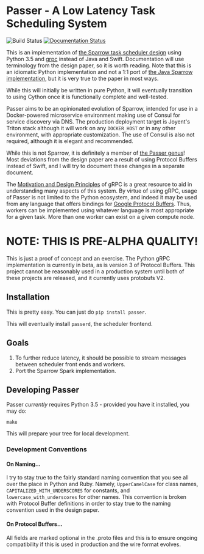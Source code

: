 # Passer - A Low Latency Task Scheduling System

![Build Status](https://travis-ci.org/hypoalex/passer.svg) 
[![Documentation Status](https://readthedocs.org/projects/passer/badge/?version=latest)](http://passer.readthedocs.org/en/latest/?badge=latest)

This is an implementation of [the Sparrow task scheduler design](sparrow.pdf) 
using Python 3.5 and [grpc](http://www.grpc.io/) instead of Java and Swift. 
Documentation will use terminology from the design paper, so it is worth 
reading. Note that this is an idiomatic Python implementation and not a 1:1
port of [the Java Sparrow implementation](https://github.com/radlab/sparrow/),
but it is very true to the paper in most ways.

While this will initially be written in pure Python, it will eventually 
transition to using Cython once it is functionally complete and well-tested.

Passer aims to be an opinionated evolution of Sparrow, intended for use in a 
Docker-powered microservice environment making use of Consul for service 
discovery via DNS. The production deployment target is Joyent's Triton stack 
although it will work on any `DOCKER_HOST` or in any other environment, 
with appropriate customization. The use of Consul is also not required, 
although it is elegant and recommended.

While this is not Sparrow, it is definitely a member of 
[the Passer genus](https://en.wikipedia.org/wiki/Passer)! Most deviations from 
the design paper are a result of using Protocol Buffers instead of Swift, and I 
will try to document these changes in a separate document.

The [Motivation and Design Principles](http://www.grpc.io/posts/principles) of 
gRPC is a great resource to aid in understanding many aspects of this system. 
By virtue of using gRPC, usage of Passer is not limited to the Python 
ecosystem, and indeed it may be used from any language that offers bindings for 
[Google Protocol Buffers](https://developers.google.com/protocol-buffers/).
Thus, workers can be implemented using whatever language is most appropriate
for a given task. More than one worker can exist on a given compute node.

# NOTE: THIS IS PRE-ALPHA QUALITY! #

This is just a proof of concept and an exercise. The Python gRPC implementation 
is currently in beta, as is version 3 of Protocol Buffers. This project cannot 
be reasonably used in a production system until both of these projects are 
released, and it currently uses protobufs V2. 

## Installation

This is pretty easy. You can just do `pip install passer`.

This will eventually install `passerd`, the scheduler frontend. 

## Goals

1. To further reduce latency, it should be possible to stream messages between  scheduler front ends and workers. 
2. Port the Sparrow Spark implementation.


## Developing Passer

Passer *currently* requires Python 3.5 - provided you have it installed, you may do:

    make

This will prepare your tree for local development.

### Development Conventions

#### On Naming...

I try to stay true to the fairly standard naming convention that you see all 
over the place in Python and Ruby. Namely, `UpperCamelCase` for class names, 
`CAPITALIZED_WITH_UNDERSCORES` for constants, and `lowercase_with_underscores`
for other names. This convention is broken with Protocol Buffer definitions in 
order to stay true to the naming convention used in the design paper.

#### On Protocol Buffers...

All fields are marked optional in the .proto files and this is to ensure 
ongoing compatibility if this is used in production and the wire format evolves.